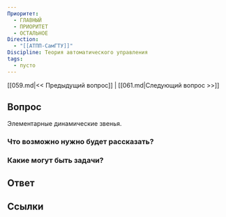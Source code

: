 ```yaml
---
Приоритет:
  - ГЛАВНЫЙ
  - ПРИОРИТЕТ
  - ОСТАЛЬНОЕ
Direction:
  - "[[АТПП-СамГТУ]]" 
Discipline: Теория автоматического управления 
tags:
  - пусто
---
```

[[059.md|<< Предыдущий вопрос]] | [[061.md|Следующий вопрос >>]]
## Вопрос

Элементарные динамические звенья.

### Что возможно нужно будет рассказать?

### Какие могут быть задачи?

## Ответ

## Ссылки
